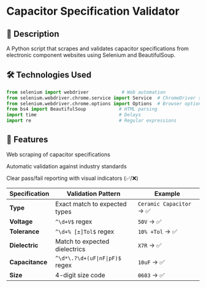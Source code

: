 # Capacitor Specification Validator

## 📝 Description
A Python script that scrapes and validates capacitor specifications from electronic component websites using Selenium and BeautifulSoup.

## 🛠️ Technologies Used
```python
from selenium import webdriver            # Web automation
from selenium.webdriver.chrome.service import Service  # ChromeDriver service
from selenium.webdriver.chrome.options import Options  # Browser options
from bs4 import BeautifulSoup            # HTML parsing
import time                              # Delays
import re                                # Regular expressions
```
## 🚀 Features
Web scraping of capacitor specifications

Automatic validation against industry standards

Clear pass/fail reporting with visual indicators (✅/❌)

| Specification  | Validation Pattern               | Example         |
|---------------|----------------------------------|-----------------|
| **Type**      | Exact match to expected types    | `Ceramic Capacitor` → ✅ |
| **Voltage**   | `^\d+V$` regex                   | `50V` → ✅       |
| **Tolerance** | `^\d+% [±]Tol$` regex            | `10% +Tol` → ✅  |
| **Dielectric**| Match to expected dielectrics    | `X7R` → ✅       |
| **Capacitance**| `^\d*\.?\d+(uF\|nF\|pF)$` regex | `10uF` → ✅      |
| **Size**      | 4-digit size code                | `0603` → ✅      |




